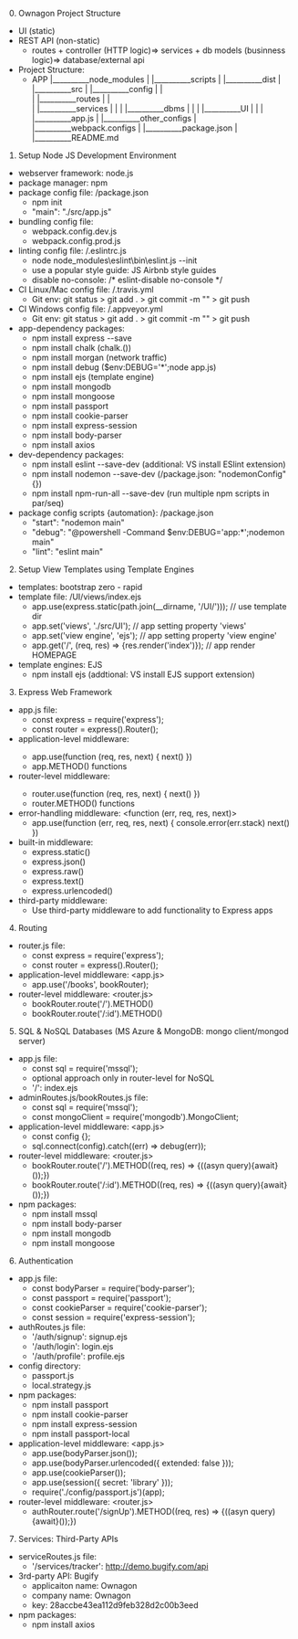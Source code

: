 0. Ownagon Project Structure
- UI (static)
- REST API (non-static)
    + routes + controller (HTTP logic)=> services + db models (businness logic)=> database/external api
- Project Structure: 
    + APP
      |__________node_modules
      |
      |__________scripts
      |
      |__________dist
      |
      |__________src
      |           |__________config
      |           |           
      |           |__________routes
      |           |           
      |           |__________services
      |           |
      |           |__________dbms
      |           |
      |           |__________UI
      |           |
      |           |__________app.js
      |
      |__________other_configs
      |
      |__________webpack.configs
      |
      |__________package.json
      |
      |__________README.md


1. Setup Node JS Development Environment
- webserver framework: node.js
- package manager: npm 
- package config file: /package.json 
    + npm init
    + "main": "./src/app.js" 
- bundling config file: 
    + webpack.config.dev.js
    + webpack.config.prod.js
- linting config file: /.eslintrc.js
    + node node_modules\eslint\bin\eslint.js --init
    + use a popular style guide: JS Airbnb style guides
    + disable no-console: /* eslint-disable no-console */
- CI Linux/Mac config file: /.travis.yml
    + Git env: git status > git add . > git commit -m "<msg>" > git push 
- CI Windows config file: /.appveyor.yml
    + Git env: git status > git add . > git commit -m "<msg>" > git push 
- app-dependency packages: 
    + npm install express --save
    + npm install chalk (chalk.<color>())
    + npm install morgan (network traffic)
    + npm install debug ($env:DEBUG='*';node app.js) 
    + npm install ejs (template engine)
    + npm install mongodb 
    + npm install mongoose
    + npm install passport
    + npm install cookie-parser
    + npm install express-session
    + npm install body-parser
    + npm install axios
- dev-dependency packages: 
    + npm install eslint --save-dev (additional: VS install ESlint extension)
    + npm install nodemon --save-dev (/package.json: "nodemonConfig"{})
    + npm install npm-run-all --save-dev (run multiple npm scripts in par/seq)
- package config scripts {automation}: /package.json 
    + "start": "nodemon main"
    + "debug": "@powershell -Command $env:DEBUG='app:*';nodemon main"
    + "lint": "eslint main"


2. Setup View Templates using Template Engines
- templates: bootstrap zero - rapid 
- template file: /UI/views/index.ejs 
    + app.use(express.static(path.join(__dirname, '/UI/'))); // use template dir
    + app.set('views', './src/UI'); // app setting property 'views'
    + app.set('view engine', 'ejs'); // app setting property 'view engine'
    + app.get('/', (req, res) => {res.render('index')}); // app render HOMEPAGE
- template engines: EJS 
    + npm install ejs (addtional: VS install EJS support extension)


3. Express Web Framework 
- app.js file: 
    + const express = require('express');
    + const router = express().Router();
- application-level middleware: <obj app = express()>
    + app.use(function (req, res, next) {
        next()
    })
    + app.METHOD() functions
- router-level middleware: <obj router = express().Router()>
    + router.use(function (req, res, next) {
        next()
    })
    + router.METHOD() functions
- error-handling middleware: <function (err, req, res, next)>
    + app.use(function (err, req, res, next) {
        console.error(err.stack)
        next()
    })
- built-in middleware: 
    + express.static()
    + express.json()
    + express.raw()
    + express.text()
    + express.urlencoded()
- third-party middleware: 
    + Use third-party middleware to add functionality to Express apps

4. Routing 
- router.js file: 
    + const express = require('express');
    + const router = express().Router();
- application-level middleware: <app.js>
    + app.use('/books', bookRouter);
- router-level middleware: <router.js>
    + bookRouter.route('/').METHOD()
    + bookRouter.route('/:id').METHOD()

5. SQL & NoSQL Databases (MS Azure & MongoDB: mongo client/mongod server)
- app.js file: 
    + const sql = require('mssql');
    + optional approach only in router-level for NoSQL
    + '/': index.ejs 
- adminRoutes.js/bookRoutes.js file: 
    + const sql = require('mssql');
    + const mongoClient = require('mongodb').MongoClient;
- application-level middleware: <app.js>
    + const config {}; 
    + sql.connect(config).catch((err) => debug(err));
- router-level middleware: <router.js>
    + bookRouter.route('/').METHOD((req, res) => {((asyn query){await}());})
    + bookRouter.route('/:id').METHOD((req, res) => {((asyn query){await}());})
- npm packages: 
    + npm install mssql
    + npm install body-parser
    + npm install mongodb
    + npm install mongoose

6. Authentication 
- app.js file: 
    + const bodyParser = require('body-parser');
    + const passport = require('passport');
    + const cookieParser = require('cookie-parser');
    + const session = require('express-session');
- authRoutes.js file:
    + '/auth/signup': signup.ejs
    + '/auth/login': login.ejs
    + '/auth/profile': profile.ejs
- config directory: 
    + passport.js
    + local.strategy.js
- npm packages: 
    + npm install passport
    + npm install cookie-parser
    + npm install express-session
    + npm install passport-local <strategy>
- application-level middleware: <app.js>
    + app.use(bodyParser.json()); 
    + app.use(bodyParser.urlencoded({ extended: false })); 
    + app.use(cookieParser());
    + app.use(session({ secret: 'library' }));
    + require('./config/passport.js')(app); <separating file>
- router-level middleware: <router.js>
    + authRouter.route('/signUp').METHOD((req, res) => {((asyn query){await}());})

7. Services: Third-Party APIs 
- serviceRoutes.js file: 
    + '/services/tracker': http://demo.bugify.com/api
- 3rd-party API: Bugify
    + applicaiton name: Ownagon
    + company name: Ownagon
    + key: 28accbe43ea112d9feb328d2c00b3eed
- npm packages: 
    +   npm install axios
